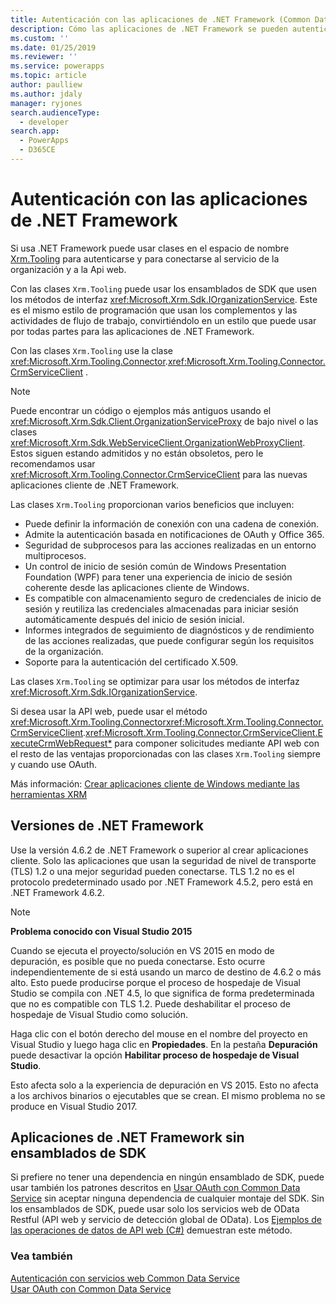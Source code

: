 ```yaml
---
title: Autenticación con las aplicaciones de .NET Framework (Common Data Service) | Microsoft Docs
description: Cómo las aplicaciones de .NET Framework se pueden autenticar en Common Data Service
ms.custom: ''
ms.date: 01/25/2019
ms.reviewer: ''
ms.service: powerapps
ms.topic: article
author: paulliew
ms.author: jdaly
manager: ryjones
search.audienceType:
  - developer
search.app:
  - PowerApps
  - D365CE
---
```


# <a name="authentication-with-net-framework-applications"></a>Autenticación con las aplicaciones de .NET Framework

Si usa .NET Framework puede usar clases en el espacio de nombre [Xrm.Tooling](/dotnet/api/?view=dynamics-xrmtooling-ce-9) para autenticarse y para conectarse al servicio de la organización y a la Api web.

Con las clases `Xrm.Tooling` puede usar los ensamblados de SDK que usen los métodos de interfaz <xref:Microsoft.Xrm.Sdk.IOrganizationService>. Este es el mismo estilo de programación que usan los complementos y las actividades de flujo de trabajo, convirtiéndolo en un estilo que puede usar por todas partes para las aplicaciones de .NET Framework.

Con las clases `Xrm.Tooling` use la clase <xref:Microsoft.Xrm.Tooling.Connector>.<xref:Microsoft.Xrm.Tooling.Connector.CrmServiceClient> .

> [!NOTE]
> Puede encontrar un código o ejemplos más antiguos usando el <xref:Microsoft.Xrm.Sdk.Client.OrganizationServiceProxy> de bajo nivel o las clases <xref:Microsoft.Xrm.Sdk.WebServiceClient.OrganizationWebProxyClient>. Estos siguen estando admitidos y no están obsoletos, pero le recomendamos usar <xref:Microsoft.Xrm.Tooling.Connector.CrmServiceClient> para las nuevas aplicaciones cliente de .NET Framework.

Las clases `Xrm.Tooling` proporcionan varios beneficios que incluyen:
- Puede definir la información de conexión con una cadena de conexión.
- Admite la autenticación basada en notificaciones de OAuth y Office 365.
- Seguridad de subprocesos para las acciones realizadas en un entorno multiprocesos. 
- Un control de inicio de sesión común de Windows Presentation Foundation (WPF) para tener una experiencia de inicio de sesión coherente desde las aplicaciones cliente de Windows.
- Es compatible con almacenamiento seguro de credenciales de inicio de sesión y reutiliza las credenciales almacenadas para iniciar sesión automáticamente después del inicio de sesión inicial.
- Informes integrados de seguimiento de diagnósticos y de rendimiento de las acciones realizadas, que puede configurar según los requisitos de la organización.
- Soporte para la autenticación del certificado X.509.

Las clases `Xrm.Tooling` se optimizar para usar los métodos de interfaz <xref:Microsoft.Xrm.Sdk.IOrganizationService>. 

Si desea usar la API web, puede usar el método  <xref:Microsoft.Xrm.Tooling.Connector><xref:Microsoft.Xrm.Tooling.Connector.CrmServiceClient>.<xref:Microsoft.Xrm.Tooling.Connector.CrmServiceClient.ExecuteCrmWebRequest*> para componer solicitudes mediante API web con el resto de las ventajas proporcionadas con las clases `Xrm.Tooling` siempre y cuando use OAuth.

Más información: [Crear aplicaciones cliente de Windows mediante las herramientas XRM](xrm-tooling/build-windows-client-applications-xrm-tools.md)


## <a name="net-framework-versions"></a>Versiones de .NET Framework

Use la versión 4.6.2 de .NET Framework o superior al crear aplicaciones cliente. Solo las aplicaciones que usan la seguridad de nivel de transporte (TLS) 1.2 o una mejor seguridad pueden conectarse. TLS 1.2 no es el protocolo predeterminado usado por .NET Framework 4.5.2, pero está en .NET Framework 4.6.2.

> [!NOTE]
> **Problema conocido con Visual Studio 2015**
> 
> Cuando se ejecuta el proyecto/solución en VS 2015 en modo de depuración, es posible que no pueda conectarse. Esto ocurre independientemente de si está usando un marco de destino de 4.6.2 o más alto. Esto puede producirse porque el proceso de hospedaje de Visual Studio se compila con .NET 4.5, lo que significa de forma predeterminada que no es compatible con TLS 1.2. Puede deshabilitar el proceso de hospedaje de Visual Studio como solución. 
>
> Haga clic con el botón derecho del mouse en el nombre del proyecto en Visual Studio y luego haga clic en **Propiedades**. En la pestaña **Depuración** puede desactivar la opción **Habilitar proceso de hospedaje de Visual Studio**. 
>
> Esto afecta solo a la experiencia de depuración en VS 2015. Esto no afecta a los archivos binarios o ejecutables que se crean. El mismo problema no se produce en Visual Studio 2017.

## <a name="net-framework-applications-without-sdk-assemblies"></a>Aplicaciones de .NET Framework sin ensamblados de SDK

Si prefiere no tener una dependencia en ningún ensamblado de SDK, puede usar también los patrones descritos en [Usar OAuth con Common Data Service](authenticate-oauth.md) sin aceptar ninguna dependencia de cualquier montaje del SDK. Sin los ensamblados de SDK, puede usar solo los servicios web de OData Restful (API web y servicio de detección global de OData). Los [Ejemplos de las operaciones de datos de API web (C#)](webapi/web-api-samples-csharp.md) demuestran este método.

### <a name="see-also"></a>Vea también

[Autenticación con servicios web Common Data Service](authentication.md)<br />
[Usar OAuth con Common Data Service](authenticate-oauth.md)

